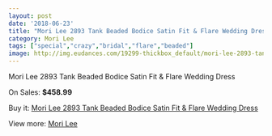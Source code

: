 ```yaml
---
layout: post
date: '2018-06-23'
title: "Mori Lee 2893 Tank Beaded Bodice Satin Fit & Flare Wedding Dress"
category: Mori Lee
tags: ["special","crazy","bridal","flare","beaded"]
image: http://img.eudances.com/19299-thickbox_default/mori-lee-2893-tank-beaded-bodice-satin-fit-flare-wedding-dress.jpg
---
```

Mori Lee 2893 Tank Beaded Bodice Satin Fit & Flare Wedding Dress

On Sales: **$458.99**
<a href="https://www.eudances.com/en/mori-lee/5745-mori-lee-2893-tank-beaded-bodice-satin-fit-flare-wedding-dress.html"><amp-img layout="responsive" width="600" height="600" src="//img.eudances.com/19299-thickbox_default/mori-lee-2893-tank-beaded-bodice-satin-fit-flare-wedding-dress.jpg" alt="Mori Lee 2893 Tank Beaded Bodice Satin Fit & Flare Wedding Dress 0" /></a>
<a href="https://www.eudances.com/en/mori-lee/5745-mori-lee-2893-tank-beaded-bodice-satin-fit-flare-wedding-dress.html"><amp-img layout="responsive" width="600" height="600" src="//img.eudances.com/19302-thickbox_default/mori-lee-2893-tank-beaded-bodice-satin-fit-flare-wedding-dress.jpg" alt="Mori Lee 2893 Tank Beaded Bodice Satin Fit & Flare Wedding Dress 1" /></a>
<a href="https://www.eudances.com/en/mori-lee/5745-mori-lee-2893-tank-beaded-bodice-satin-fit-flare-wedding-dress.html"><amp-img layout="responsive" width="600" height="600" src="//img.eudances.com/19301-thickbox_default/mori-lee-2893-tank-beaded-bodice-satin-fit-flare-wedding-dress.jpg" alt="Mori Lee 2893 Tank Beaded Bodice Satin Fit & Flare Wedding Dress 2" /></a>
<a href="https://www.eudances.com/en/mori-lee/5745-mori-lee-2893-tank-beaded-bodice-satin-fit-flare-wedding-dress.html"><amp-img layout="responsive" width="600" height="600" src="//img.eudances.com/19300-thickbox_default/mori-lee-2893-tank-beaded-bodice-satin-fit-flare-wedding-dress.jpg" alt="Mori Lee 2893 Tank Beaded Bodice Satin Fit & Flare Wedding Dress 3" /></a>

Buy it: [Mori Lee 2893 Tank Beaded Bodice Satin Fit & Flare Wedding Dress](https://www.eudances.com/en/mori-lee/5745-mori-lee-2893-tank-beaded-bodice-satin-fit-flare-wedding-dress.html "Mori Lee 2893 Tank Beaded Bodice Satin Fit & Flare Wedding Dress")

View more: [Mori Lee](https://www.eudances.com/en/9-mori-lee "Mori Lee")